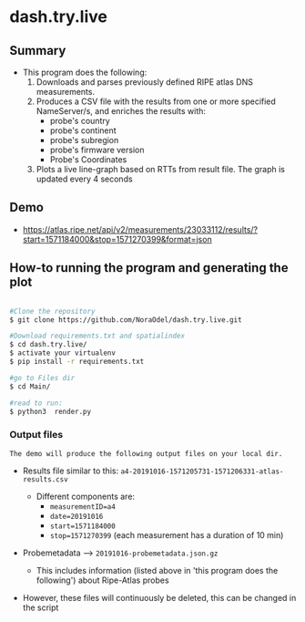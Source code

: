 # dash.try.live

## Summary

   * This program does the following:
      1. Downloads and parses previously defined RIPE atlas DNS measurements.
      2. Produces a CSV file with the results from one or more specified NameServer/s, and enriches the results with:
         * probe's country
         * probe's continent
         * probe's subregion
         * probe's firmware version
         * Probe's Coordinates
      3. Plots a live line-graph based on RTTs from result file. The graph is updated every 4 seconds



## Demo
   * https://atlas.ripe.net/api/v2/measurements/23033112/results/?start=1571184000&stop=1571270399&format=json


## How-to running the program and generating the plot

 ```bash

 #Clone the repository
 $ git clone https://github.com/NoraOdel/dash.try.live.git

 #Download requirements.txt and spatialindex
 $ cd dash.try.live/
 $ activate your virtualenv
 $ pip install -r requirements.txt

 #go to Files dir
 $ cd Main/

 #read to run:
 $ python3  render.py

  ```

### Output files
    The demo will produce the following output files on your local dir.

   * Results file similar to this: ``a4-20191016-1571205731-1571206331-atlas-results.csv``
      * Different components are:
         *  ``measurementID=a4``
         *  ``date=20191016``
         *  ``start=1571184000``
         *  ``stop=1571270399``
              (each measurement has a duration of 10 min)

   * Probemetadata --> ``20191016-probemetadata.json.gz``
     * This includes information (listed above in 'this program does the following')
       about Ripe-Atlas probes

   * However, these files will continuously be deleted, this can be changed in the script

